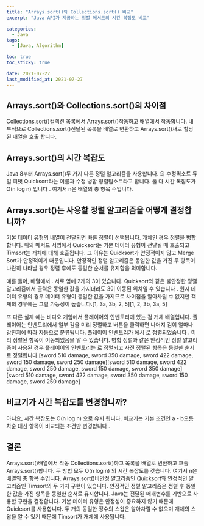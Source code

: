 ```yaml
---
title: "Arrays.sort()와 Collections.sort() 비교"
excerpt: "Java API가 제공하는 정렬 메서드의 시간 복잡도 비교"

categories:
  - Java
tags:
  - [Java, Algorithm]

toc: true
toc_sticky: true

date: 2021-07-27
last_modified_at: 2021-07-27
---
```


## Arrays.sort()와 Collections.sort()의 차이점

Collections.sort()컬렉션 목록에서 Arrays.sort()작동하고 배열에서 작동합니다. 내부적으로 Collections.sort()전달된 목록을 배열로 변환하고 Arrays.sort()새로 할당된 배열을 호출 합니다.

## Arrays.sort()의 시간 복잡도

Java 8부터 Arrays.sort()두 가지 다른 정렬 알고리즘을 사용합니다. 의 수정퀵소트 듀얼 피벗 Quicksort라는 이름과 수정 병합 정렬팀소트라고 합니다. 둘 다 시간 복잡도가 O(n log n) 입니다 . 여기서 n은 배열의 총 항목 수입니다.

## Arrays.sort()는 사용할 정렬 알고리즘을 어떻게 결정합니까?

기본 데이터 유형의 배열이 전달되면 빠른 정렬이 선택됩니다. 개체인 경우 정렬을 병합합니다. 위의 메서드 서명에서 Quicksort는 기본 데이터 유형이 전달될 때 호출되고 Timsort는 개체에 대해 호출됩니다. 그 이유는 Quicksort가 안정적이지 않고 Merge Sort가 안정적이기 때문입니다. 안정적인 정렬 알고리즘은 동일한 값을 가진 두 항목이 나란히 나타날 경우 정렬 후에도 동일한 순서를 유지함을 의미합니다.

예를 들어, 배열에서 . 서로 옆에 2개의 3이 있습니다. Quicksort와 같은 불안정한 정렬 알고리즘에서 출력은 동일한 값을 가지더라도 3이 이동된 위치일 수 있습니다 . 원시 데이터 유형의 경우 데이터 유형이 동일한 값을 가지므로 차이점을 알아차릴 수 없지만 객체의 경우에는 그럴 가능성이 높습니다.[1, 3a, 3b, 2, 5][1, 2, 3b, 3a, 5]

또 다른 실제 예는 비디오 게임에서 플레이어의 인벤토리에 있는 검 개체 배열입니다. 플레이어는 인벤토리에서 일부 검을 미리 정렬하고 버튼을 클릭하면 나머지 검이 얼마나 강한지에 따라 자동으로 분류됩니다. 플레이어 인벤토리가 에서 로 정렬되었습니다 . 미리 정렬된 항목이 이동되었음을 알 수 있습니다. 병합 정렬과 같은 안정적인 정렬 알고리즘이 사용된 경우 플레이어의 인벤토리는 로 정렬되고 사전 정렬된 항목은 동일한 순서로 정렬됩니다.[sword 510 damage, sword 350 damage, sword 422 damage, sword 150 damage, sword 250 damage][sword 510 damage, sword 422 damage, sword 250 damage, sword 150 damage, sword 350 damage][sword 510 damage, sword 422 damage, sword 350 damage, sword 150 damage, sword 250 damage]

## 비교기가 시간 복잡도를 변경합니까?

아니요, 시간 복잡도는 O(n log n) 으로 유지 됩니다. 비교기는 기본 조건인 a - b오름차순 대신 항목이 비교되는 조건만 변경합니다 .

## 결론

Arrays.sort()배열에서 작동 Collections.sort()하고 목록을 배열로 변환하고 호출 Arrays.sort()합니다. 두 방법 모두 O(n log n) 의 시간 복잡도를 갖습니다. 여기서 n은 배열의 총 항목 수입니다. Arrays.sort()비안정 알고리즘인 Quicksort와 안정적인 알고리즘인 Timsort의 두 가지 구현이 있습니다. 안정적인 정렬 알고리즘은 정렬 후 동일한 값을 가진 항목을 동일한 순서로 유지합니다. Java는 전달된 매개변수를 기반으로 사용할 구현을 결정합니다. 기본 데이터 유형은 안정성이 중요하지 않기 때문에 Quicksort를 사용합니다. 두 개의 동일한 정수의 스왑은 알아차릴 수 없으며 개체의 스왑을 알 수 있기 때문에 Timsort가 개체에 사용됩니다.
